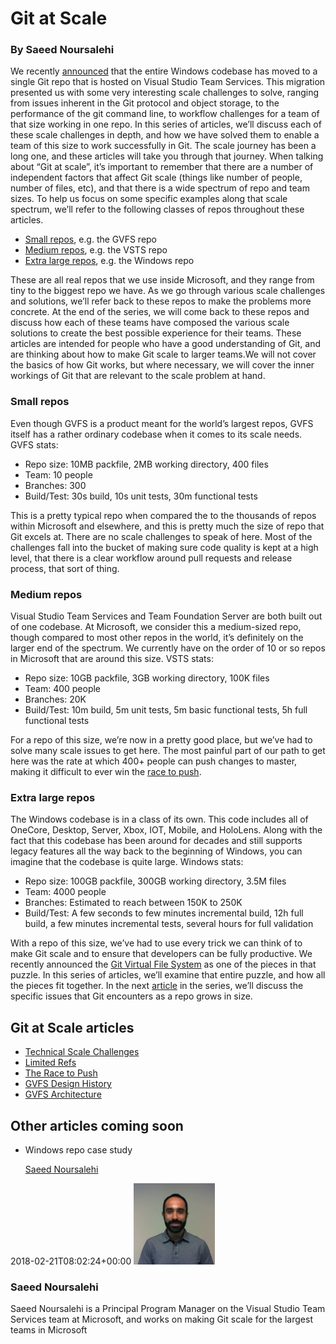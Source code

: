 # Git at Scale
### By Saeed Noursalehi

We recently
[announced](https://blogs.msdn.microsoft.com/bharry/2017/05/24/the-largest-git-repo-on-the-planet/)
that the entire Windows codebase has moved to a single Git repo that is
hosted on Visual Studio Team Services. This migration presented us with
some very interesting scale challenges to solve, ranging from issues
inherent in the Git protocol and object storage, to the performance of
the git command line, to workflow challenges for a team of that size
working in one repo. In this series of articles, we’ll discuss each of
these scale challenges in depth, and how we have solved them to enable a
team of this size to work successfully in Git.
The scale journey has been a long one, and these articles will take you
through that journey. When talking about “Git at scale”, it’s important
to remember that there are a number of independent factors that affect
Git scale (things like number of people, number of files, etc), and that
there is a wide spectrum of repo and team sizes. To help us focus on
some specific examples along that scale spectrum, we’ll refer to the
following classes of repos throughout these articles.

- [Small repos](#small-repos), e.g. the GVFS repo
- [Medium repos](#medium-repos), e.g. the VSTS repo
- [Extra large repos](#extra-large-repos), e.g. the Windows repo

These are all real repos that we use inside Microsoft, and they range
from tiny to the biggest repo we have. As we go through various scale
challenges and solutions, we’ll refer back to these repos to make the
problems more concrete. At the end of the series, we will come back to
these repos and discuss how each of these teams have composed the
various scale solutions to create the best possible experience for their
teams.
These articles are intended for people who have a good understanding of
Git, and are thinking about how to make Git scale to larger teams.We
will not cover the basics of how Git works, but where necessary, we will
cover the inner workings of Git that are relevant to the scale problem
at hand.

### Small repos

Even though GVFS is a product meant for the world’s largest repos, GVFS
itself has a rather ordinary codebase when it comes to its scale needs.
GVFS stats:

- Repo size: 10MB packfile, 2MB working directory, 400 files
- Team: 10 people
- Branches: 300
- Build/Test: 30s build, 10s unit tests, 30m functional tests

This is a pretty typical repo when compared the to the thousands of
repos within Microsoft and elsewhere, and this is pretty much the size
of repo that Git excels at. There are no scale challenges to speak of
here. Most of the challenges fall into the bucket of making sure code
quality is kept at a high level, that there is a clear workflow around
pull requests and release process, that sort of thing.

### Medium repos

Visual Studio Team Services and Team Foundation Server are both built
out of one codebase. At Microsoft, we consider this a medium-sized repo,
though compared to most other repos in the world, it’s definitely on the
larger end of the spectrum. We currently have on the order of 10 or so
repos in Microsoft that are around this size.
VSTS stats:

- Repo size: 10GB packfile, 3GB working directory, 100K files
- Team: 400 people
- Branches: 20K
- Build/Test: 10m build, 5m unit tests, 5m basic functional tests, 5h full functional tests

For a repo of this size, we’re now in a pretty good place, but we’ve had
to solve many scale issues to get here. The most painful part of our
path to get here was the rate at which 400+ people can push changes to
master, making it difficult to ever win the [race to push](race-to-push.md).

### Extra large repos

The Windows codebase is in a class of its own. This code includes all of
OneCore, Desktop, Server, Xbox, IOT, Mobile, and HoloLens. Along with
the fact that this codebase has been around for decades and still
supports legacy features all the way back to the beginning of Windows,
you can imagine that the codebase is quite large.
Windows stats:

- Repo size: 100GB packfile, 300GB working directory, 3.5M files
- Team: 4000 people
- Branches: Estimated to reach between 150K to 250K
- Build/Test: A few seconds to few minutes incremental build, 12h full build, a few minutes incremental tests, several hours for full validation

With a repo of this size, we’ve had to use every trick we can think of
to make Git scale and to ensure that developers can be fully productive.
We recently announced the [Git Virtual File
System](https://blogs.msdn.microsoft.com/visualstudioalm/2017/02/03/announcing-gvfs-git-virtual-file-system/)
as one of the pieces in that puzzle. In this series of articles, we’ll
examine that entire puzzle, and how all the pieces fit together.
In the next
[article](technical-scale-challenges.md)
in the series, we’ll discuss the specific issues that Git encounters as
a repo grows in size.

## Git at Scale articles

- [Technical Scale Challenges](technical-scale-challenges.md)
- [Limited Refs](limited-refs.md)
- [The Race to Push](race-to-push.md)
- [GVFS Design History](gvfs-design-history.md)
- [GVFS  Architecture](gvfs-architecture.md)

## Other articles coming soon

- Windows repo case study

  [Saeed Noursalehi](https://www.visualstudio.com/author/sanoursa/ "Posts by Saeed Noursalehi")
  
2018-02-21T08:02:24+00:00 
![Saeed Noursalehi](_img/Saeed-Noursalehi_avatar_1495566196-130x130.jpg)
### Saeed Noursalehi
Saeed Noursalehi is a Principal Program Manager on the Visual Studio
Team Services team at Microsoft, and works on making Git scale for the
largest teams in Microsoft